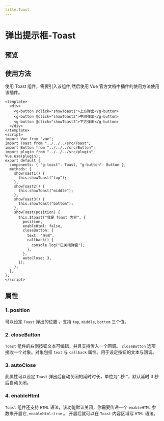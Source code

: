```yaml
---
title:Toast
---
```


# 弹出提示框-Toast

## 预览

<ClientOnly>
<toast-demos></toast-demos>
</ClientOnly>

## 使用方法

使用 Toast 组件，需要引入该组件,然后使用 Vue 官方文档中插件的使用方法使用该插件。

```vue
<template>
  <div>
    <g-button @click="showToast1">上方弹出</g-button>
    <g-button @click="showToast2">中间弹出</g-button>
    <g-button @click="showToast3">下方弹出</g-button>
  </div>
</template>
<script>
import Vue from "vue";
import Toast from "../../../src/Toast";
import Button from "../../../src/Button";
import plugin from "../../../src/plugin";
Vue.use(plugin);
export default {
  components: { "g-toast": Toast, "g-button": Button },
  methods: {
    showToast1() {
      this.showToast("top");
    },
    showToast2() {
      this.showToast("middle");
    },
    showToast3() {
      this.showToast("bottom");
    },
    showToast(position) {
      this.$toast("我是 Toast 内容", {
        position,
        enableHtml: false,
        closeButton: {
          text: "关闭",
          callback() {
            console.log("已关闭弹窗");
          },
        },
        autoClose: 3,
      });
    },
  },
};
</script>
```

## 属性

### 1. position

可以设定 `Toast` 弹出的位置 ，支持 `top`, `middle`, `bottom` 三个值。

### 2. closeButton

`Toast` 组件的右侧按钮文本可编辑，并且支持传入一个回调。 `closeButton` 选项接收一个对象。对象包括 `text` 与 `callback` 属性。用于设定按钮的文本与回调。

### 3. autoClose

此属性可以设定 `Toast` 弹出后自动关闭的延时时长，单位为“ 秒 ”，默认延时 3 秒后自动关闭。

### 4. enableHtml

`Toast` 组件还支持 `HTML` 语法，该功能默认关闭，你需要传递一个 `enableHTML` 参数来开启它, `enableHtml:true` 。 开启后就可以在 `Toast` 内容区域写 `HTML` 语法。
